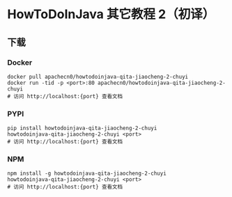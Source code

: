 # HowToDoInJava 其它教程 2（初译）

## 下载

### Docker

```
docker pull apachecn0/howtodoinjava-qita-jiaocheng-2-chuyi
docker run -tid -p <port>:80 apachecn0/howtodoinjava-qita-jiaocheng-2-chuyi
# 访问 http://localhost:{port} 查看文档
```

### PYPI

```
pip install howtodoinjava-qita-jiaocheng-2-chuyi
howtodoinjava-qita-jiaocheng-2-chuyi <port>
# 访问 http://localhost:{port} 查看文档
```

### NPM

```
npm install -g howtodoinjava-qita-jiaocheng-2-chuyi
howtodoinjava-qita-jiaocheng-2-chuyi <port>
# 访问 http://localhost:{port} 查看文档
```